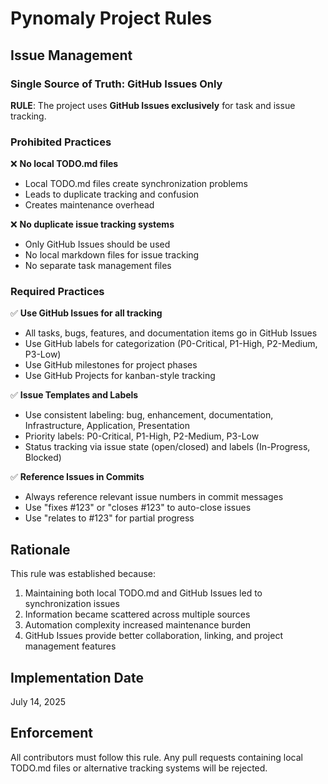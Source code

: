 # Pynomaly Project Rules

## Issue Management

### Single Source of Truth: GitHub Issues Only

**RULE**: The project uses **GitHub Issues exclusively** for task and issue tracking. 

### Prohibited Practices

❌ **No local TODO.md files**
- Local TODO.md files create synchronization problems
- Leads to duplicate tracking and confusion
- Creates maintenance overhead

❌ **No duplicate issue tracking systems**
- Only GitHub Issues should be used
- No local markdown files for issue tracking
- No separate task management files

### Required Practices

✅ **Use GitHub Issues for all tracking**
- All tasks, bugs, features, and documentation items go in GitHub Issues
- Use GitHub labels for categorization (P0-Critical, P1-High, P2-Medium, P3-Low)
- Use GitHub milestones for project phases
- Use GitHub Projects for kanban-style tracking

✅ **Issue Templates and Labels**
- Use consistent labeling: bug, enhancement, documentation, Infrastructure, Application, Presentation
- Priority labels: P0-Critical, P1-High, P2-Medium, P3-Low
- Status tracking via issue state (open/closed) and labels (In-Progress, Blocked)

✅ **Reference Issues in Commits**
- Always reference relevant issue numbers in commit messages
- Use "fixes #123" or "closes #123" to auto-close issues
- Use "relates to #123" for partial progress

## Rationale

This rule was established because:
1. Maintaining both local TODO.md and GitHub Issues led to synchronization issues
2. Information became scattered across multiple sources
3. Automation complexity increased maintenance burden
4. GitHub Issues provide better collaboration, linking, and project management features

## Implementation Date
July 14, 2025

## Enforcement
All contributors must follow this rule. Any pull requests containing local TODO.md files or alternative tracking systems will be rejected.